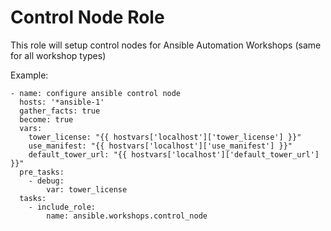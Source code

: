 # Control Node Role

This role will setup control nodes for Ansible Automation Workshops (same for all workshop types)

Example:

```
- name: configure ansible control node
  hosts: '*ansible-1'
  gather_facts: true
  become: true
  vars:
    tower_license: "{{ hostvars['localhost']['tower_license'] }}"
    use_manifest: "{{ hostvars['localhost']['use_manifest'] }}"
    default_tower_url: "{{ hostvars['localhost']['default_tower_url'] }}"
  pre_tasks:
    - debug:
        var: tower_license
  tasks:
    - include_role:
        name: ansible.workshops.control_node
```

